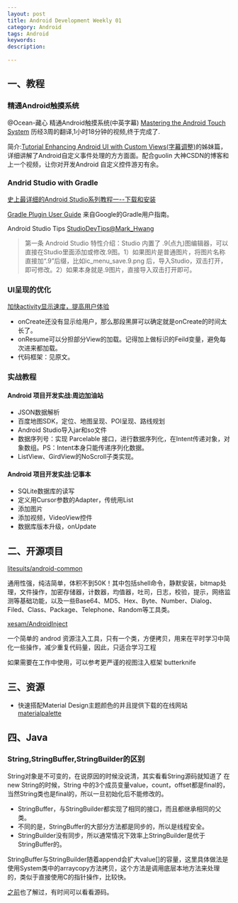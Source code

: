 ```yaml
---
layout: post
title: Android Development Weekly 01
category: Android
tags: Android
keywords: 
description:
 
---
```



## 一、教程

### 精通Android触摸系统

@Ocean-藏心
精通Android触摸系统(中英字幕) 
[Mastering the Android Touch System](http://t.cn/RzWuVVR) 
历经3周的翻译,1小时18分钟的视频,终于完成了. 

简介:[Tutorial Enhancing Android UI with Custom Views(字幕调整)](http://t.cn/RzxZs6E)的姊妹篇，详细讲解了Android自定义事件处理的方方面面。配合guolin 大神CSDN的博客和上一个视频，让你对开发Android 自定义控件游刃有余。

### Andrid Studio with Gradle

[史上最详细的Android Studio系列教程一--下载和安装](http://segmentfault.com/blog/stormzhang/1190000002401964)

[Gradle Plugin User Guide](http://tools.android.com/tech-docs/new-build-system/user-guide) 来自Google的Gradle用户指南。


Android Studio Tips  [StudioDevTips@Mark_Hwang](http://www.weibo.com/p/10080860ab750855d136bb6bbd0c2d348cceab?k=StudioDevTips&from=501&_from_=huati_topic) 

> 第一条 Android Studio 特性介绍：Studio 内置了 .9(点九)图编辑器，可以直接在Studio里面添加或修改.9图。1）如果图片是普通图片，将图片名称直接加“.9”后缀，比如ic_menu_save.9.png 后，导入Studio，双击打开，即可修改。2）如果本身就是.9图片，直接导入双击打开即可。

### UI呈现的优化

[加快activity显示速度，提高用户体验](http://www.imooc.com/wenda/detail/240437) 

* onCreate还没有显示给用户，那么那段黑屏可以确定就是onCreate的时间太长了。
* onResume可以分担部分View的加载。记得加上做标识的Feild变量，避免每次进来都加载。
* 代码框架：见原文。

### 实战教程


#### Android 项目开发实战:周边加油站
* JSON数据解析
* 百度地图SDK，定位、地图呈现、POI呈现、路线规划
* Android Studio导入jar和so文件
* 数据序列号：实现 Parcelable 接口，进行数据序列化，在Intent传递对象，对象数组。PS：Intent本身只能传递序列化数据。
* ListView、GirdView的NoScroll子类实现。

#### Android 项目开发实战:记事本

* SQLite数据库的读写
* 定义用Cursor参数的Adapter，传统用List
* 添加图片
* 添加视频，VideoView控件
* 数据库版本升级，onUpdate

## 二、开源项目

[litesuits/android-common](https://github.com/litesuits/android-common) 

通用性强，纯洁简单，体积不到50K！其中包括shell命令，静默安装，bitmap处理，文件操作，加密存储器，计数器，均值器，吐司，日志，校验，提示，网络监测等基础功能，以及一些Base64、MD5、Hex、Byte、Number、Dialog、Filed、Class、Package、Telephone、Random等工具类。

[xesam/AndroidInject](http://git.oschina.net/xesam/AndroidInject)

一个简单的 androd 资源注入工具，只有一个类，方便拷贝，用来在平时学习中简化一些操作，减少重复代码量，因此，只适合学习工程

如果需要在工作中使用，可以参考更严谨的视图注入框架 butterknife

## 三、资源

* 快速搭配Material Design主题颜色的并且提供下载的在线网站 [materialpalette](http://www.materialpalette.com/)


## 四、Java

### String,StringBuffer,StringBuilder的区别
String对象是不可变的，在说原因的时候没说清，其实看看String源码就知道了
在new String的时候，String 中的3个成员变量value，count，offset都是final的，当然String类也是final的，所以一旦初始化后不能修改的。

* StringBuffer，与StringBuilder都实现了相同的接口，而且都继承相同的父类。
* 不同的是，StringBuffer的大部分方法都是同步的，所以是线程安全。
* StringBuilder没有同步，所以通常情况下效率上StringBuilder是优于StringBuffer的。

StringBuffer与StringBuilder随着append会扩大value[]的容量，这里具体做法是使用System类中的arraycopy方法拷贝，这个方法是调用底层本地方法来处理的，类似于直接使用C的指针操作，比较快。

[之前](/2014/09/17/String,StringBuffer与StringBuilder对比.html)也了解过，有时间可以看看源码。

